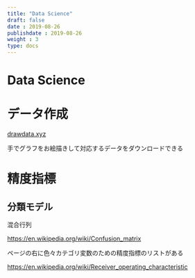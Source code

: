 ```yaml
---
title: "Data Science"
draft: false
date : 2019-08-26
publishdate : 2019-08-26
weight : 3
type: docs
---
```



# Data Science




# データ作成

[drawdata.xyz](http://drawdata.xyz/)

手でグラフをお絵描きして対応するデータをダウンロードできる




# 精度指標

## 分類モデル

混合行列

https://en.wikipedia.org/wiki/Confusion_matrix

ページの右に色々カテゴリ変数のための精度指標のリストがある


https://en.wikipedia.org/wiki/Receiver_operating_characteristic